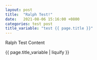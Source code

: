 ```yaml
---
layout: post
title:  "Ralph Test!"
date:   2021-08-06 15:16:00 +0800
categories: test post
title_variable: "test {{ page.title }}"
---
```


Ralph Test Content

{{ page.title_variable | liquify }}
<!--more-->


